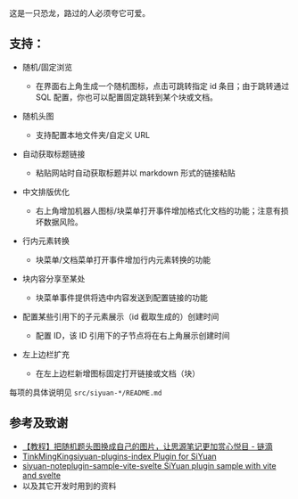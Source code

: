这是一只恐龙，路过的人必须夸它可爱。

## 支持：

- 随机/固定浏览
  - 在界面右上角生成一个随机图标，点击可跳转指定 id 条目；由于跳转通过 SQL 配置，你也可以配置固定跳转到某个块或文档。

- 随机头图
  - 支持配置本地文件夹/自定义 URL

- 自动获取标题链接
  - 粘贴网站时自动获取标题并以 markdown 形式的链接粘贴

- 中文排版优化
  - 右上角增加机器人图标/块菜单打开事件增加格式化文档的功能；注意有损坏数据风险。

- 行内元素转换
  - 块菜单/文档菜单打开事件增加行内元素转换的功能

- 块内容分享至某处
  - 块菜单事件提供将选中内容发送到配置链接的功能

- 配置某些引用下的子元素展示（id 截取生成的）创建时间
  - 配置 ID，该 ID 引用下的子节点将在右上角展示创建时间

- 左上边栏扩充
  - 在左上边栏新增图标固定打开链接或文档（块）


每项的具体说明见 `src/siyuan-*/README.md`

## 参考及致谢

- [【教程】把随机题头图换成自己的图片，让思源笔记更加赏心悦目 - 链滴](https://ld246.com/article/1694612740828)
- [TinkMingKingsiyuan-plugins-index Plugin for SiYuan](https://github.com/TinkMingKing/siyuan-plugins-index)
- [siyuan-noteplugin-sample-vite-svelte SiYuan plugin sample with vite and svelte](https://github.com/siyuan-note/plugin-sample-vite-svelte)
- 以及其它开发时用到的资料
